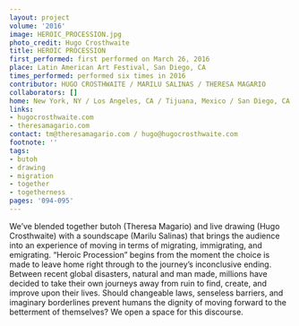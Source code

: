```yaml
---
layout: project
volume: '2016'
image: HEROIC_PROCESSION.jpg
photo_credit: Hugo Crosthwaite
title: HEROIC PROCESSION
first_performed: first performed on March 26, 2016
place: Latin American Art Festival, San Diego, CA
times_performed: performed six times in 2016
contributor: HUGO CROSTHWAITE / MARILU SALINAS / THERESA MAGARIO
collaborators: []
home: New York, NY / Los Angeles, CA / Tijuana, Mexico / San Diego, CA
links:
- hugocrosthwaite.com
- theresamagario.com
contact: tm@theresamagario.com / hugo@hugocrosthwaite.com
footnote: ''
tags:
- butoh
- drawing
- migration
- together
- togetherness
pages: '094-095'
---
```


We’ve blended together butoh (Theresa Magario) and live drawing (Hugo Crosthwaite) with a soundscape (Marilu Salinas) that brings the audience into an experience of moving in terms of migrating, immigrating, and emigrating. “Heroic Procession” begins from the moment the choice is made to leave home right through to the journey’s inconclusive ending. Between recent global disasters, natural and man made, millions have decided to take their own journeys away from ruin to find, create, and improve upon their lives. Should changeable laws, senseless barriers, and imaginary borderlines prevent humans the dignity of moving forward to the betterment of themselves? We open a space for this discourse.
